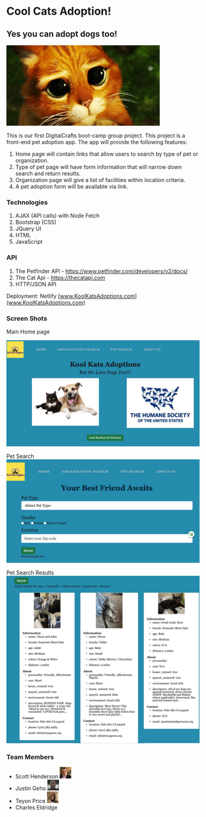 # Cool Cats Adoption!
## Yes you can adopt dogs too!

<img src = "./images/puss_in_boots_sad_eyes.jpg" alt = "sad cat big eyes" width = "400">

This is our first DigitalCrafts boot-camp group project.  This project is a front-end pet adoption app.  The app will provide the following features:
1) Home page will contain links that allow users to search by type of pet or organization.
2) Type of pet page will have form information that will narrow down search and return results.
3) Organization page will give a list of facilities within location criteria.
4) A pet adoption form will be available via link.

### Technologies

1) AJAX (API calls) with Node Fetch
2) Bootstrap (CSS)
3) JQuery UI
4) HTML
5) JavaScript

### API

1) The Petfinder API - https://www.petfinder.com/developers/v2/docs/
2) The Cat Api - https://thecatapi.com
3) HTTP/JSON API

Deployment: Netlify
[www.KoolKatsAdoptions.com](www.KoolKatsAdoptions.com)

### Screen Shots
Main Home page

<img src = "./images/readme/mainpage.jpg" alt = "main page" width = "600" height = "auto">

Pet Search
<img src = "./images/readme/petsearch.jpg" alt = "main page" width = "600" height = "auto">

Pet Search Results
<img src = "./images/readme/petsearchresults.jpg" alt = "main page" width = "600" height = "auto">

### Team Members

- Scott Henderson <img src="./images/ScottH.jpeg" alt="Scott_Henderson_Pic" width="30">
- Justin Geho <img src="./images/JustinPic.jpg" alt="Justin Pic" width="30">
- Teyon Price <img src="./images/pic.jpg" alt="Teyon Pic" width="30">
- Charles Eldridge
